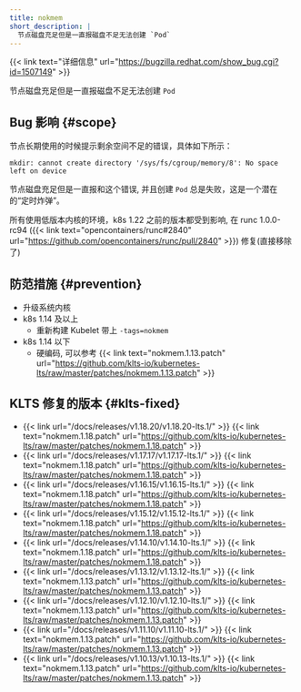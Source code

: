 ```yaml
---
title: nokmem
short_description: |
  节点磁盘充足但是一直报磁盘不足无法创建 `Pod`
---
```


{{< link text="详细信息" url="https://bugzilla.redhat.com/show_bug.cgi?id=1507149" >}}

节点磁盘充足但是一直报磁盘不足无法创建 `Pod`

## Bug 影响 {#scope}

节点长期使用的时候提示剩余空间不足的错误，具体如下所示：

```
mkdir: cannot create directory '/sys/fs/cgroup/memory/8': No space left on device
```

节点磁盘充足但是一直报和这个错误, 并且创建 `Pod` 总是失败，这是一个潜在的“定时炸弹”。

所有使用低版本内核的环境，k8s 1.22 之前的版本都受到影响, 在 runc 1.0.0-rc94 ({{< link text="opencontainers/runc#2840" url="https://github.com/opencontainers/runc/pull/2840" >}}) 修复(直接移除了)

## 防范措施 {#prevention}

- 升级系统内核
- k8s 1.14 及以上
  - 重新构建 Kubelet 带上 `-tags=nokmem`
- k8s 1.14 以下
  - 硬编码, 可以参考 {{< link text="nokmem.1.13.patch" url="https://github.com/klts-io/kubernetes-lts/raw/master/patches/nokmem.1.13.patch" >}}


## KLTS 修复的版本 {#klts-fixed}

- {{< link url="/docs/releases/v1.18.20/v1.18.20-lts.1/" >}} {{< link text="nokmem.1.18.patch" url="https://github.com/klts-io/kubernetes-lts/raw/master/patches/nokmem.1.18.patch" >}}
- {{< link url="/docs/releases/v1.17.17/v1.17.17-lts.1/" >}} {{< link text="nokmem.1.18.patch" url="https://github.com/klts-io/kubernetes-lts/raw/master/patches/nokmem.1.18.patch" >}}
- {{< link url="/docs/releases/v1.16.15/v1.16.15-lts.1/" >}} {{< link text="nokmem.1.18.patch" url="https://github.com/klts-io/kubernetes-lts/raw/master/patches/nokmem.1.18.patch" >}}
- {{< link url="/docs/releases/v1.15.12/v1.15.12-lts.1/" >}} {{< link text="nokmem.1.18.patch" url="https://github.com/klts-io/kubernetes-lts/raw/master/patches/nokmem.1.18.patch" >}}
- {{< link url="/docs/releases/v1.14.10/v1.14.10-lts.1/" >}} {{< link text="nokmem.1.18.patch" url="https://github.com/klts-io/kubernetes-lts/raw/master/patches/nokmem.1.18.patch" >}}
- {{< link url="/docs/releases/v1.13.12/v1.13.12-lts.1/" >}} {{< link text="nokmem.1.13.patch" url="https://github.com/klts-io/kubernetes-lts/raw/master/patches/nokmem.1.13.patch" >}}
- {{< link url="/docs/releases/v1.12.10/v1.12.10-lts.1/" >}} {{< link text="nokmem.1.13.patch" url="https://github.com/klts-io/kubernetes-lts/raw/master/patches/nokmem.1.13.patch" >}}
- {{< link url="/docs/releases/v1.11.10/v1.11.10-lts.1/" >}} {{< link text="nokmem.1.13.patch" url="https://github.com/klts-io/kubernetes-lts/raw/master/patches/nokmem.1.13.patch" >}}
- {{< link url="/docs/releases/v1.10.13/v1.10.13-lts.1/" >}} {{< link text="nokmem.1.13.patch" url="https://github.com/klts-io/kubernetes-lts/raw/master/patches/nokmem.1.13.patch" >}}
